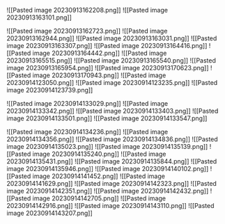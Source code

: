 ![[Pasted image 20230913162208.png]]
![[Pasted image 20230913163101.png]]

![[Pasted image 20230913162723.png]]
![[Pasted image 20230913162944.png]]
![[Pasted image 20230913163031.png]]
![[Pasted image 20230913163307.png]]
![[Pasted image 20230913164416.png]]
![[Pasted image 20230913164442.png]]
![[Pasted image 20230913165515.png]]
![[Pasted image 20230913165540.png]]
![[Pasted image 20230913165954.png]]
![[Pasted image 20230913170623.png]]
![[Pasted image 20230913170943.png]]
![[Pasted image 20230914123050.png]]
![[Pasted image 20230914123235.png]]
![[Pasted image 20230914123739.png]]

![[Pasted image 20230914133029.png]]
![[Pasted image 20230914133342.png]]
![[Pasted image 20230914133403.png]]
![[Pasted image 20230914133501.png]]
![[Pasted image 20230914133547.png]]

![[Pasted image 20230914134236.png]]
![[Pasted image 20230914134356.png]]
![[Pasted image 20230914134836.png]]
![[Pasted image 20230914135023.png]]
![[Pasted image 20230914135139.png]]
![[Pasted image 20230914135240.png]]
![[Pasted image 20230914135431.png]]
![[Pasted image 20230914135844.png]]
![[Pasted image 20230914135946.png]]
![[Pasted image 20230914140102.png]]
![[Pasted image 20230914141452.png]]
![[Pasted image 20230914141629.png]]
![[Pasted image 20230914142323.png]]
![[Pasted image 20230914142351.png]]
![[Pasted image 20230914142432.png]]
![[Pasted image 20230914142705.png]]
![[Pasted image 20230914142916.png]]
![[Pasted image 20230914143110.png]]
![[Pasted image 20230914143207.png]]